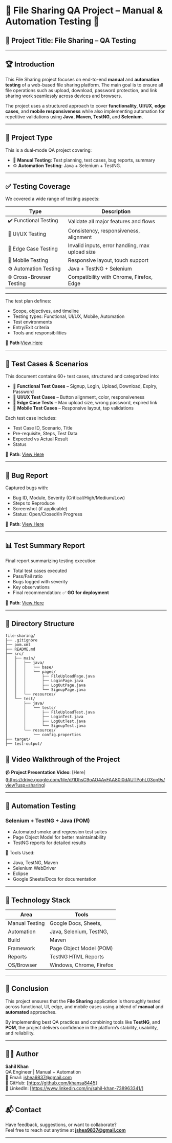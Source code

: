 # 📁 File Sharing QA Project – Manual & Automation Testing 🚀

## 📌 Project Title: File Sharing – QA Testing

---

## 🏆 Introduction

This File Sharing project focuses on end-to-end **manual** and **automation testing** of a web-based file sharing platform. The main goal is to ensure all file operations such as upload, download, password protection, and link sharing work seamlessly across devices and browsers.

The project uses a structured approach to cover **functionality**, **UI/UX**, **edge cases**, and **mobile responsiveness** while also implementing automation for repetitive validations using **Java**, **Maven**, **TestNG**, and **Selenium**.

---

## 🔬 Project Type

This is a dual-mode QA project covering:

- 🧪 **Manual Testing**: Test planning, test cases, bug reports, summary
- ⚙️ **Automation Testing**: Java + Selenium + TestNG.

---

## ✅ Testing Coverage

We covered a wide range of testing aspects:

| Type | Description |
|------|-------------|
| ✔️ Functional Testing | Validate all major features and flows |
| 🎨 UI/UX Testing | Consistency, responsiveness, alignment |
| 🧪 Edge Case Testing | Invalid inputs, error handling, max upload size |
| 📱 Mobile Testing | Responsive layout, touch support |
| ⚙️ Automation Testing | Java + TestNG + Selenium   |
| 🌐 Cross-Browser Testing | Compatibility with Chrome, Firefox, Edge |

---
The test plan defines:

- Scope, objectives, and timeline
- Testing types: Functional, UI/UX, Mobile, Automation
- Test environments
- Entry/Exit criteria
- Tools and responsibilities

📄 **Path**:[View Here]( https://docs.google.com/document/d/1YDps27YbIT-ZyX0azAfKOw73vpjH9eGgNX8QihoKeX0/edit?usp=sharing)

---

## 📑 Test Cases & Scenarios

This document contains 60+ test cases, structured and categorized into:

- 📌 **Functional Test Cases** – Signup, Login, Upload, Download, Expiry, Password
- 🎨 **UI/UX Test Cases** – Button alignment, color, responsiveness
- 🧪 **Edge Case Tests** – Max upload size, wrong password, expired link
- 📱 **Mobile Test Cases** – Responsive layout, tap validations

Each test case includes:
- Test Case ID, Scenario, Title
- Pre-requisite, Steps, Test Data
- Expected vs Actual Result
- Status

📄 **Path**: [View Here](https://docs.google.com/spreadsheets/d/1L62mjV7Utign3AxOYYPoVA1tA6LabvJD65DL9YIESL0/edit?usp=sharing)

---

## 🐞 Bug Report

Captured bugs with:
- Bug ID, Module, Severity (Critical/High/Medium/Low)
- Steps to Reproduce
- Screenshot (if applicable)
- Status: Open/Closed/In Progress

📄 **Path**:  [View Here]( https://docs.google.com/spreadsheets/d/1Kj6Xa7lRP8PqVQc5eREG_t_X4rgo-7RLs4gFkn7fyEY/edit?usp=sharing)

---

## 📊 Test Summary Report

Final report summarizing testing execution:

- Total test cases executed
- Pass/Fail ratio
- Bugs logged with severity
- Key observations
- Final recommendation: ✅ **GO for deployment**

📄 **Path**:  [View Here](https://docs.google.com/document/d/1P7OTnrMXaINMDSVv_obZr7zODttqBbsGYuQamPIlrYI/edit?usp=sharing)

---
## 📂 Directory Structure
```
file-sharing/
├── .gitignore
├── pom.xml                           
├── README.md                          
├── src/
│   ├── main/
│   │   ├── java/
│   │   │   └── base/                  
│   │   │   └── pages/                
│   │   │       ├── FileUploadPage.java
│   │   │       ├── LoginPage.java
│   │   │       ├── LogOutPage.java
│   │   │       └── SignupPage.java
│   │   └── resources/                
│   └── test/
│       ├── java/
│       │   └── tests/                 
│       │       ├── FileUploadTest.java
│       │       ├── LoginTest.java
│       │       ├── LogOutTest.java
│       │       └── SignupTest.java
│       └── resources/                
│           └── config.properties
├── target/                            
├── test-output/ 
```

## 🎥 Video Walkthrough of the Project
📹 **Project Presentation Video**: [Here] (https://drive.google.com/file/d/1DhsC9oAO4AyFAA80I0dAUTPohL03op9s/view?usp=sharing)

---


## 🧪 Automation Testing

### Selenium + TestNG + Java (POM)

- Automated smoke and regression test suites
- Page Object Model for better maintainability
- TestNG reports for detailed results


🧰 Tools Used:
- Java, TestNG, Maven
- Selenium WebDriver
- Eclipse 
- Google Sheets/Docs for documentation

---


## 🧰 Technology Stack

| Area | Tools |
|------|-------|
| Manual Testing | Google Docs, Sheets,  |
| Automation | Java, Selenium, TestNG, |
| Build | Maven |
| Framework | Page Object Model (POM) |
| Reports | TestNG HTML Reports |
| OS/Browser | Windows, Chrome, Firefox |

---

## 🎯 Conclusion

This project ensures that the **File Sharing** application is thoroughly tested across functional, UI, edge, and mobile cases using a blend of **manual** and **automated** approaches.

By implementing best QA practices and combining tools like **TestNG**, and **POM**, the project delivers confidence in the platform’s stability, usability, and reliability.

---

## 👨‍💻 Author

**Sahil Khan**  
QA Engineer | Manual + Automation  
📧 Email: jshea9837@gmail.com  
🔗 GitHub: [https://github.com/khansa8445]  
🔗 LinkedIn: [https://www.linkedin.com/in/sahil-khan-738963341/]

---

## 📬 Contact

Have feedback, suggestions, or want to collaborate?  
Feel free to reach out anytime at **jshea9837@gmail.com**

---
